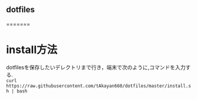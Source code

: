 ## dotfiles
=======
# install方法
dotfilesを保存したいデレクトリまで行き，端末で次のように,コマンドを入力する.<br>
`curl https://raw.githubusercontent.com/tAkayan660/dotfiles/master/install.sh | bash`

